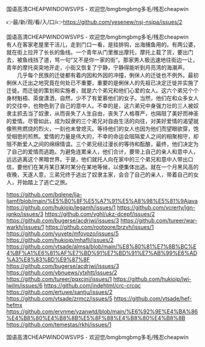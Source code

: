 国语高清CHEAPWINDOWSVPS - 欢迎您/bmgbmgbmg多毛/残忍cheapwin

👉最/新/观/看/入/口/👉https://github.com/yesenew/nsj-nsjpa/issues/2

国语高清CHEAPWINDOWSVPS - 欢迎您/bmgbmgbmg多毛/残忍cheapwin　　有人在客家老屋里干活儿，走到门口一看，是挂排钩，出海捕鱼用的。有两公婆，就在街上拉开了长长的鱼线。一个青年从门里推出摩托，摩托上载了货，要出门去，被鱼线挡了道，骂一句“又不是你一家的街”。那家男人极迅速地往街边一让，青年的摩托突突地开走，小街又恢复了宁静，宁静得能听到月亮湾的海潮声。
　　几乎每个民族的迁徙都有着内因和外因的冲撞，俐侎人的迁徙也不例外。最初俐侎人迁出之地究竟在何处已不重要，重要的是俐侎人的先祖已决定迁徙并实施了迁徙。而迁徙的策划和实施者，就是六个弟兄和他们心爱的女人。这六个弟兄个个身材魁梧、英俊潇洒，自然，少不了有爱慕他们的女子。当然，他们在和众多女人的交往中，也物色到了自己的意中人。不幸的是，这六弟兄中身强力壮的三人被奴隶主抓去当了奴隶，从而丧失了人生自由，丧失了人格尊严，也隔阻了美好而神圣的爱情。尽管如此，成为奴隶的三个弟兄对自由生活的向往，对美好爱情的渴望就像熊熊燃烧的烈火，一刻也未曾熄灭。等待他们的女人也因为他们而望眼欲穿，饱受相思的煎熬。爱情的力量是伟大的，不幸的命运会阻隔爱人之间的相聚相守，却阻不断爱人之间的绵绵情谊。三个弟兄经过漫长的等待和酝酿，最终，他们决定为了自己的爱情而逃跑。为避免连累亲人，他们合计，要带上自己的亲人和意中人，远远逃离这个黑暗世界。于是，他们就托人向在家中的三个弟兄和意中人带出口信，要他们在某月某日某时某分在某地等候，以便集体出逃。就在一个月黑风高的夜晚，天遂人意，三弟兄终于逃出了奴隶主家，会合了自己的亲人，带着自己的女人，开始踏上了逃亡之旅。


https://github.com/bqlene/lja-ljamf/blob/main/%E5%B0%8F%E5%A7%91%E5%A8%98%E5%81%9Ajava
https://github.com/hukioip/legamh/issues/1
https://github.com/vcrerty/jgn-jgnko/issues/3
https://github.com/vghl/ukz-dcepf/issues/2
https://github.com/bugerse/acdrjwi/issues/3
https://github.com/tureer/war-warkh/issues/1
https://github.com/rootoore/brzvh/issues/1
https://github.com/yuyete/mfovpzo/issues/5
https://github.com/hukioip/mhafli/issues/2
https://github.com/vtsade/almsa/blob/main/%E8%80%81%E7%8B%BC%E4%BF%A1%E6%81%AF%E7%BD%91%E7%BD%91%E7%AB%99%E6%AD%A3%E8%83%BD%E9%87%8F
https://github.com/bugerse/acdrjwi/issues/3
https://github.com/vbnuews/ytxhtt/issues/2
https://github.com/tureer/pqxcjni/issues/1
https://github.com/hukioip/lwi-lwilm/issues/6
https://github.com/indehtml/crc-crcqc
https://github.com/ertuwe/santju/issues/2
https://github.com/vtsade/zrmcz/issues/5
https://github.com/vtsade/hef-hefmx
https://github.com/ervnme/yzanwtd/blob/main/%E6%92%9E%E4%BA%86%E4%B8%80%E4%B8%8B%E5%8F%88%E4%B8%80%E4%B8%8B
https://github.com/temestas/rkhj/issues/1

国语高清CHEAPWINDOWSVPS - 欢迎您/bmgbmgbmg多毛/残忍cheapwin

